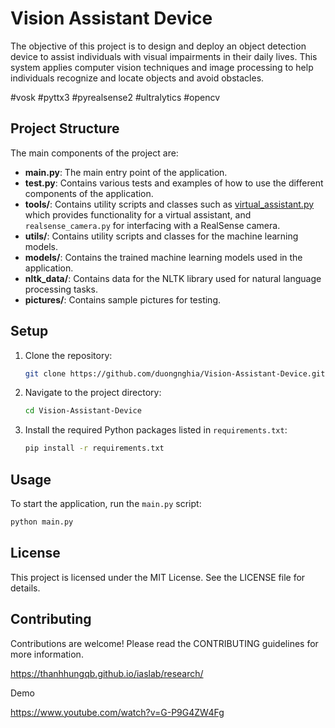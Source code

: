 # Vision Assistant Device

The objective of this project is to design and deploy an object detection device to assist individuals with visual impairments in their daily lives. This system applies computer vision techniques and image processing to help individuals recognize and locate objects and avoid obstacles.

#vosk #pyttx3 #pyrealsense2 #ultralytics #opencv

## Project Structure

The main components of the project are:

- **main.py**: The main entry point of the application.
- **test.py**: Contains various tests and examples of how to use the different components of the application.
- **tools/**: Contains utility scripts and classes such as [virtual_assistant.py](tools/virtual_assistant.py) which provides functionality for a virtual assistant, and `realsense_camera.py` for interfacing with a RealSense camera.
- **utils/**: Contains utility scripts and classes for the machine learning models.
- **models/**: Contains the trained machine learning models used in the application.
- **nltk_data/**: Contains data for the NLTK library used for natural language processing tasks.
- **pictures/**: Contains sample pictures for testing.

## Setup

1. Clone the repository:
    ```bash
    git clone https://github.com/duongnghia/Vision-Assistant-Device.git
    ```
2. Navigate to the project directory:
    ```bash
    cd Vision-Assistant-Device
    ```
3. Install the required Python packages listed in `requirements.txt`:
    ```bash
    pip install -r requirements.txt
    ```


## Usage

To start the application, run the `main.py` script:
```bash
python main.py
```


## License
This project is licensed under the MIT License. See the LICENSE file for details.

## Contributing
Contributions are welcome! Please read the CONTRIBUTING guidelines for more information.


https://thanhhungqb.github.io/iaslab/research/

Demo

https://www.youtube.com/watch?v=G-P9G4ZW4Fg